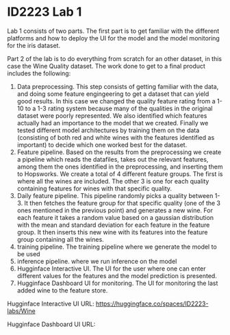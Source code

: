 # ID2223 Lab 1

Lab 1 consists of two parts. The first part is to get familiar with the different platforms and how to deploy the UI for the model and the model monitoring for the iris dataset.

Part 2 of the lab is to do everything from scratch for an other dataset, in this case the Wine Quality dataset. The work done to get to a final product includes the following:
1. Data preprocessing. This step consists of getting familiar with the data, and doing some feature engingeering to get a dataset that can yield good results. In this case we changed the quality feature rating from a 1-10 to a 1-3 rating system because many of the qualities in the original dataset were poorly represented. We also identified which features actually had an importance to the model that we created. Finally we tested different model architectures by training them on the data (consisting of both red and white wines with the features identified as important) to decide which one worked best for the dataset.
2. Feature pipeline. Based on the results from the preprocessing we create a pipeline which reads the datafiles, takes out the relevant features, among them the ones identified in the preprocessing, and inserting them to Hopsworks. We create a total of 4 different feature groups. The first is where all the wines are included. The other 3 is one for each quality containing features for wines with that specific quality.
3. Daily feature pipeline. This pipeline randomly picks a quality between 1-3. It then fetches the feature group for that specific quality (one of the 3 ones mentioned in the previous point) and generates a new wine. For each feature it takes a random value based on a gaussian distribution with the mean and standard deviation for each feature in the feature group. It then inserts this new wine with its features into the feature group containing all the wines.
4. training pipeline. The training pipeline where we generate the model to be used
5. inference pipeline. where we run inference on the model
6. Hugginface Interactive UI. The UI for the user where one can enter different values for the features and the model prediction is presented.
7. Hugginface Dashboard UI for monitoring. The UI for monitoring the last added wine to the feature store.

Hugginface Interactive UI URL: https://huggingface.co/spaces/ID2223-labs/Wine

Hugginface Dashboard UI URL: 
